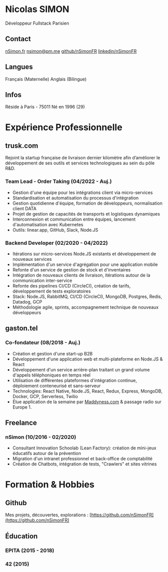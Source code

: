 # Nicolas SIMON

Développeur Fullstack Parisien

## Contact

[nSimon.fr](http://nsimon.fr/)
[nsimon@pm.me](mailto:nsimon@pm.me)
[github/nSimonFR](https://github.com/nSimonFR)
[linkedin/nSimonFR](https://www.linkedin.com/in/nsimonfr/)

## Langues

Français (Maternelle)
Anglais (Bilingue)

## Infos

Réside à Paris - 75011
Né en 1996 (29)

# Expérience Professionnelle

## trusk.com

Rejoint la startup française de livraison dernier kilomètre afin d’améliorer le développement de ses outils et services technologiques au sein du pôle R&D.

### Team Lead - Order Taking (04/2022 - Auj.)

- Gestion d'une équipe pour les intégrations client via micro-services
- Standardisation et automatisation du processus d'intégration
- Gestion quotidienne d'équipe, formation de développeurs, normalisation client DATA
- Projet de gestion de capacités de transports et logistiques dynamiques
- Interconnexion et communication entre équipes, lancement d'automatisation avec Kubernetes
- Outils: linear.app, GitHub, Slack, Node.JS

### Backend Developer (02/2020 - 04/2022)

- Itérations sur micro-services Node.JS existants et développement de nouveaux services
- Implémentation d'un service d'agrégation pour une application mobile
- Refonte d'un service de gestion de stock et d'inventaires
- Intégration de nouveaux clients de livraison, itérations autour de la communication inter-service
- Refonte des pipelines CI/CD (CircleCI), création de tarifs, développement de tests exploratoires
- Stack: Node.JS, RabbitMQ, CI/CD (CircleCI), MongoDB, Postgres, Redis, Datadog, GCP
- Méthodologie agile, sprints, accompagnement technique de nouveaux développeurs

## gaston.tel

### Co-fondateur (08/2018 - Auj.)

- Création et gestion d'une start-up B2B
- Développement d'une application web et multi-plateforme en Node.JS & React
- Développement d'un service arrière-plan traitant un grand volume d'appels téléphoniques en temps réel
- Utilisation de différentes plateformes d'intégration continue, déploiement conteneurisé et sans-serveur
- Technologies: React Native, Node.JS, React, Redux, Express, MongoDB, Docker, GCP, Serverless, Twilio
- Élue application de la semaine par [Maddyness.com](http://maddyness.com/) & passage radio sur Europe 1.

## Freelance

### nSimon (10/2016 - 02/2020)

- Consultant Innovation Schoolab (Lean Factory): création de mini-jeux éducatifs autour de la prévention
- Migration d'un intranet professionnel et back-office de comptabilité
- Création de Chatbots, intégration de tests, "Crawlers" et sites vitrines

# Formation & Hobbies

## Github

Mes projets, découvertes, explorations : [https://github.com/nSimonFR](https://github.com/nSimonFR)

## Éducation

### EPITA (2015 - 2018)

### 42 (2015)
